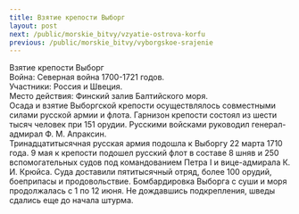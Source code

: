 ```yaml
---
title: Взятие крепости Выборг
layout: post
next: /public/morskie_bitvy/vzyatie-ostrova-korfu
previous: /public/morskie_bitvy/vyborgskoe-srajenie
---
```


Взятие крепости Выборг  
Война: Северная война 1700-1721 годов.  
Участники: Россия и Швеция.  
Место действия: Финский залив Балтийского моря.   
Осада и взятие Выборгской крепости осуществлялось совместными силами русской армии и флота. Гарнизон крепости состоял из шести тысяч человек при 151 орудии. Русскими войсками руководил генерал-адмирал Ф. М. Апраксин.  
Тринадцатитысячная русская армия подошла к Выборгу 22 марта 1710 года. 9 мая к крепости подошел русский флот в составе 8 шняв и 250 вспомогательных судов под командованием Петра I и вице-адмирала К. И. Крюйса. Суда доставили пятитысячный отряд, более 100 орудий, боеприпасы и продовольствие. Бомбардировка Выборга с суши и моря продолжалась с 1 по 12 июня. Не дождавшись подкрепления, шведы сдались еще до начала штурма.